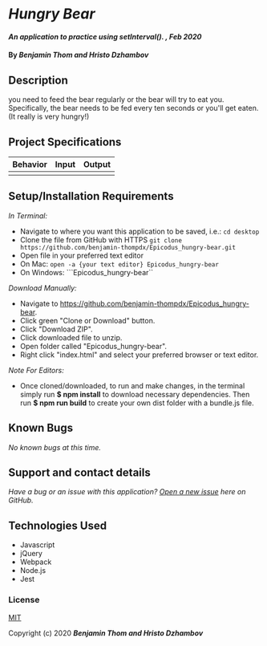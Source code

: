 # _Hungry Bear_

#### _An application to practice using setInterval(). , Feb 2020_

#### By _**Benjamin Thom and Hristo Dzhambov**_

## Description

you need to feed the bear regularly or the bear will try to eat you. Specifically, the bear needs to be fed every ten seconds or you'll get eaten. (It really is very hungry!)

## Project Specifications

| Behavior | Input | Output |
|---|:---:|:---:|
| | | |


## Setup/Installation Requirements

_In Terminal:_

* Navigate to where you want this application to be saved, i.e.:
```cd desktop```
* Clone the file from GitHub with HTTPS
```git clone https://github.com/benjamin-thompdx/Epicodus_hungry-bear.git```
* Open file in your preferred text editor
* On Mac: ```open -a {your text editor} Epicodus_hungry-bear```
* On Windows: ```Epicodus_hungry-bear``

_Download Manually:_

* Navigate to https://github.com/benjamin-thompdx/Epicodus_hungry-bear.
* Click green "Clone or Download" button.
* Click "Download ZIP".
* Click downloaded file to unzip.
* Open folder called "Epicodus_hungry-bear".
* Right click "index.html" and select your preferred browser or text editor.

_Note For Editors:_ 
* Once cloned/downloaded, to run and make changes, in the terminal simply run **$ npm install** to download necessary dependencies. Then run **$ npm run build** to create your own dist folder with a bundle.js file.

## Known Bugs

_No known bugs at this time._

## Support and contact details

_Have a bug or an issue with this application? [Open a new issue](https://github.com/benjamin-thompdx/Epicodus_hungry-bear/issues) here on GitHub._

## Technologies Used

* Javascript
* jQuery
* Webpack
* Node.js
* Jest

### License

[MIT](https://choosealicense.com/licenses/mit/)

Copyright (c) 2020 **_Benjamin Thom and Hristo Dzhambov_**